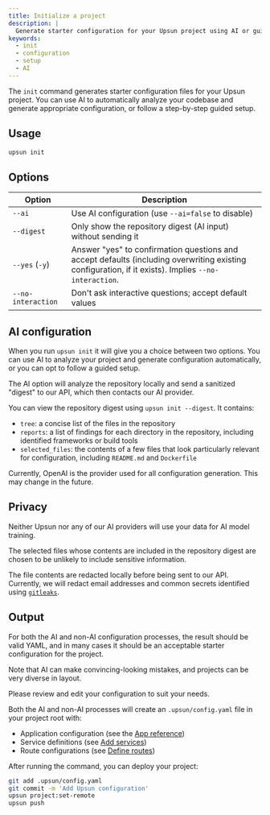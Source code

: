```yaml
---
title: Initialize a project
description: |
  Generate starter configuration for your Upsun project using AI or guided setup.
keywords:
  - init
  - configuration
  - setup
  - AI
---
```


The `init` command generates starter configuration files for your Upsun project. You can use AI to automatically analyze your codebase and generate appropriate configuration, or follow a step-by-step guided setup.

## Usage

```bash
upsun init
```

## Options

| Option             | Description                                                                                                                                          |
|--------------------|------------------------------------------------------------------------------------------------------------------------------------------------------|
| `--ai`             | Use AI configuration (use `--ai=false` to disable)                                                                                                   |
| `--digest`         | Only show the repository digest (AI input) without sending it                                                                                        |
| `--yes` (`-y`)     | Answer "yes" to confirmation questions and accept defaults (including overwriting existing configuration, if it exists). Implies `--no-interaction`. |
| `--no-interaction` | Don't ask interactive questions; accept default values                                                                                               |

## AI configuration

When you run `upsun init` it will give you a choice between two options. You can use AI to analyze your project and generate configuration automatically, or you can opt to follow a guided setup.

The AI option will analyze the repository locally and send a sanitized "digest" to our API, which then contacts our AI provider.

You can view the repository digest using `upsun init --digest`. It contains:

* `tree`: a concise list of the files in the repository
* `reports`: a list of findings for each directory in the repository, including identified frameworks or build tools
* `selected_files`: the contents of a few files that look particularly relevant for configuration, including `README.md` and `Dockerfile`

Currently, OpenAI is the provider used for all configuration generation. This may change in the future.

## Privacy

Neither Upsun nor any of our AI providers will use your data for AI model training.

The selected files whose contents are included in the repository digest are chosen to be unlikely to include sensitive information.

The file contents are redacted locally before being sent to our API. Currently, we will redact email addresses and common secrets identified using [`gitleaks`](https://github.com/gitleaks/gitleaks).

## Output

For both the AI and non-AI configuration processes, the result should be valid YAML, and in many cases it should be an acceptable starter configuration for the project.

Note that AI can make convincing-looking mistakes, and projects can be very diverse in layout.

Please review and edit your configuration to suit your needs.

Both the AI and non-AI processes will create an `.upsun/config.yaml` file in your project root with:

* Application configuration (see the [App reference](/create-apps/app-reference/_index.md))
* Service definitions (see [Add services](/add-services/_index.md))
* Route configurations (see [Define routes](/define-routes/_index.md))

After running the command, you can deploy your project:

```bash
git add .upsun/config.yaml
git commit -m 'Add Upsun configuration'
upsun project:set-remote
upsun push
```
